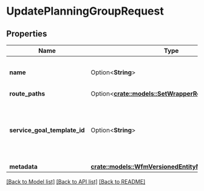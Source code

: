 # UpdatePlanningGroupRequest

## Properties

Name | Type | Description | Notes
------------ | ------------- | ------------- | -------------
**name** | Option<**String**> | The name of the planning group | [optional]
**route_paths** | Option<[**crate::models::SetWrapperRoutePathRequest**](SetWrapperRoutePathRequest.md)> |  | [optional]
**service_goal_template_id** | Option<**String**> | The ID of the service goal template to associate with this planning group | [optional]
**metadata** | [**crate::models::WfmVersionedEntityMetadata**](WfmVersionedEntityMetadata.md) |  | 

[[Back to Model list]](../README.md#documentation-for-models) [[Back to API list]](../README.md#documentation-for-api-endpoints) [[Back to README]](../README.md)


